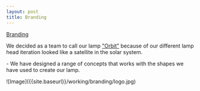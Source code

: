 ```yaml
---
layout: post
title: Branding
---
```


<p><u>Branding</u></p>
<p>We decided as a team to call our lamp <u>"Orbit"</u> because of our different lamp head iteration looked like a satellite in the solar system.</p>
<p>- We have designed a range of concepts that works with the shapes we have used to create our lamp.</p>
![Image]({{site.baseurl}}/working/branding/logo.jpg)